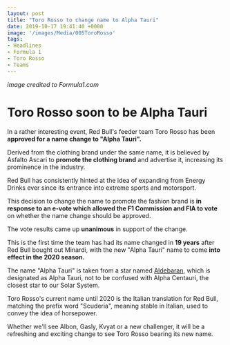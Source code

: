 ```yaml
---
layout: post
title: "Toro Rosso to change name to Alpha Tauri"
date: 2019-10-17 19:41:40 +0000
image: '/images/Media/005ToroRosso'
tags:
- Headlines
- Formula 1
- Toro Rosso
- Teams
---
```


*image credited to Formula1.com*

# Toro Rosso soon to be Alpha Tauri

In a rather interesting event, Red Bull's feeder team Toro Rosso has been **approved for a name change to "Alpha Tauri".**

Derived from the clothing brand under the same name, it is believed by Asfalto Ascari to **promote the clothing brand** and advertise it, increasing its prominence in the industry. 

Red Bull has consistently hinted at the idea of expanding from Energy Drinks ever since its entrance into extreme sports and motorsport.

This decision to change the name to promote the fashion brand is **in response to an e-vote which allowed the F1 Commission and FIA to vote** on whether the name change should be approved.

The vote results came up **unanimous** in support of the change. 

This is the first time the team has had its name changed in **19 years** after Red Bull bought out Minardi, with the new "Alpha Tauri" name to come **into effect in the 2020 season.**

The name "Alpha Tauri" is taken from a star named [Aldebaran](https://en.wikipedia.org/wiki/Aldebaran "This link will take you to Wikipedia"), which is designated as Alpha Tauri, not to be confused with Alpha Centauri, the closest star to our Solar System.

Toro Rosso's current name until 2020 is the Italian translation for Red Bull, matching the prefix word "Scuderia", meaning stable in Italian, used to convey the idea of horsepower.

Whether we'll see Albon, Gasly, Kvyat or a new challenger, it will be a refreshing and exciting change to see Toro Rosso bearing its new name.
